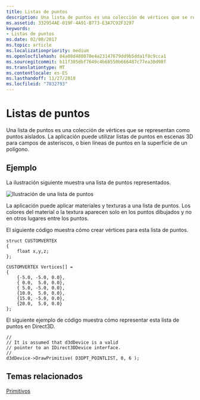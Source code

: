 ```yaml
---
title: Listas de puntos
description: Una lista de puntos es una colección de vértices que se representan como puntos aislados. La aplicación puede utilizar listas de puntos en escenas 3D para campos de asteriscos, o bien líneas de puntos en la superficie de un polígono.
ms.assetid: 332954AE-019F-4A91-B773-E3A7C92F3297
keywords:
- Listas de puntos
ms.date: 02/08/2017
ms.topic: article
ms.localizationpriority: medium
ms.openlocfilehash: 84a08d480070e4a23147679dd9b5dda1f8c9cca1
ms.sourcegitcommit: b11f305dbf7649c4b68550b666487c77ea30d98f
ms.translationtype: MT
ms.contentlocale: es-ES
ms.lasthandoff: 11/27/2018
ms.locfileid: "7832793"
---
```

# <a name="point-lists"></a>Listas de puntos


Una lista de puntos es una colección de vértices que se representan como puntos aislados. La aplicación puede utilizar listas de puntos en escenas 3D para campos de asteriscos, o bien líneas de puntos en la superficie de un polígono.

## <a name="span-idexamplespanspan-idexamplespanspan-idexamplespanexample"></a><span id="Example"></span><span id="example"></span><span id="EXAMPLE"></span>Ejemplo


La ilustración siguiente muestra una lista de puntos representados.

![Ilustración de una lista de puntos](images/pointlst.png)

La aplicación puede aplicar materiales y texturas a una lista de puntos. Los colores del material o la textura aparecen solo en los puntos dibujados y no en otros lugares entre los puntos.

El siguiente código muestra cómo crear vértices para esta lista de puntos.

```
struct CUSTOMVERTEX
{
    float x,y,z;
};

CUSTOMVERTEX Vertices[] = 
{
    {-5.0, -5.0, 0.0},
    { 0.0,  5.0, 0.0},
    { 5.0, -5.0, 0.0},
    {10.0,  5.0, 0.0},
    {15.0, -5.0, 0.0},
    {20.0,  5.0, 0.0}
};
```

El siguiente ejemplo de código muestra cómo representar esta lista de puntos en Direct3D.

```
//
// It is assumed that d3dDevice is a valid
// pointer to an IDirect3DDevice interface.
//
d3dDevice->DrawPrimitive( D3DPT_POINTLIST, 0, 6 );
```

## <a name="span-idrelated-topicsspanrelated-topics"></a><span id="related-topics"></span>Temas relacionados


[Primitivos](primitives.md)

 

 




